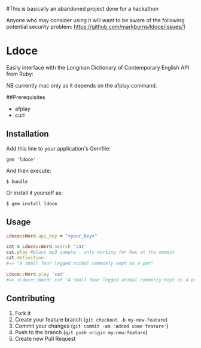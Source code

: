 #This is basically an abandoned project done for a hackathon

Anyone who may consider using it will want to be aware of the following potential security problem:
https://github.com/markburns/ldoce/issues/1


# Ldoce
Easily interface with the Longman Dictionary of Contemporary English API from Ruby:

NB currently mac only as it depends on the afplay command.

##Prerequisites
  * afplay
  * curl

## Installation

Add this line to your application's Gemfile:

    gem 'ldoce'

And then execute:

    $ bundle

Or install it yourself as:

    $ gem install ldoce

## Usage

```ruby
Ldoce::Word.api_key = "<your_key>"

cat = Ldoce::Word.search 'cat'
cat.play #plays mp3 sample - only working for Mac at the moment
cat.definition
#=> "A small four legged animal commonly kept as a pet"

Ldoce::Word.play 'cat'
#=> <Ldoce::Word: cat "A small four legged animal commonly kept as a pet">
```

## Contributing

1. Fork it
2. Create your feature branch (`git checkout -b my-new-feature`)
3. Commit your changes (`git commit -am 'Added some feature'`)
4. Push to the branch (`git push origin my-new-feature`)
5. Create new Pull Request
